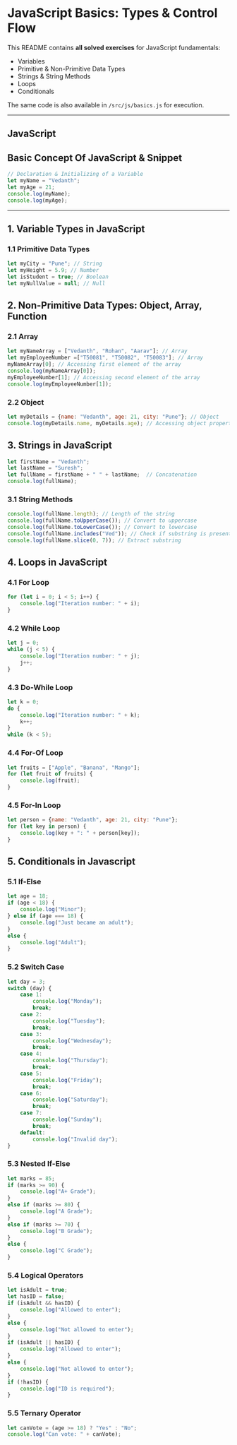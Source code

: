 # JavaScript Basics: Types & Control Flow  

This README contains **all solved exercises** for JavaScript fundamentals:  
- Variables  
- Primitive & Non-Primitive Data Types  
- Strings & String Methods  
- Loops  
- Conditionals  

The same code is also available in `/src/js/basics.js` for execution.  

---

## JavaScript  

## Basic Concept Of JavaScript & Snippet 
```js
// Declaration & Initializing of a Variable
let myName = "Vedanth";
let myAge = 21;
console.log(myName);
console.log(myAge);
```
---

## 1. Variable Types in JavaScript
### 1.1 Primitive Data Types
```js
let myCity = "Pune"; // String
let myHeight = 5.9; // Number
let isStudent = true; // Boolean
let myNullValue = null; // Null
```

## 2. Non-Primitive Data Types: Object, Array, Function

### 2.1 Array
```js
let myNameArray = ["Vedanth", "Rohan", "Aarav"]; // Array
let myEmployeeNumber =["T50081", "T50082", "T50083"]; // Array
myNameArray[0]; // Accessing first element of the array
console.log(myNameArray[0]);
myEmployeeNumber[1]; // Accessing second element of the array
console.log(myEmployeeNumber[1]);
```

### 2.2 Object
```js
let myDetails = {name: "Vedanth", age: 21, city: "Pune"}; // Object
console.log(myDetails.name, myDetails.age); // Accessing object properties
```

## 3. Strings in JavaScript
```js
let firstName = "Vedanth";
let lastName = "Suresh";
let fullName = firstName + " " + lastName;  // Concatenation
console.log(fullName);
```

### 3.1 String Methods
```js
console.log(fullName.length); // Length of the string
console.log(fullName.toUpperCase()); // Convert to uppercase
console.log(fullName.toLowerCase()); // Convert to lowercase
console.log(fullName.includes("Ved")); // Check if substring is present
console.log(fullName.slice(0, 7)); // Extract substring 
```

## 4. Loops in JavaScript 

### 4.1 For Loop
```js
for (let i = 0; i < 5; i++) {
    console.log("Iteration number: " + i);
}   
```

### 4.2 While Loop
```js
let j = 0;  
while (j < 5) {
    console.log("Iteration number: " + j);
    j++;
}   
```
### 4.3 Do-While Loop
```js
let k = 0;  
do {
    console.log("Iteration number: " + k);
    k++;
}
while (k < 5);
```

### 4.4 For-Of Loop
```js
let fruits = ["Apple", "Banana", "Mango"];
for (let fruit of fruits) {
    console.log(fruit);
}
```

### 4.5 For-In Loop
```js
let person = {name: "Vedanth", age: 21, city: "Pune"};
for (let key in person) {
    console.log(key + ": " + person[key]);
}
```

## 5. Conditionals in Javascript 

### 5.1 If-Else
```js
let age = 18;
if (age < 18) {
    console.log("Minor");
} else if (age === 18) {
    console.log("Just became an adult");
}
else {
    console.log("Adult");
}
```

### 5.2 Switch Case
```js
let day = 3;
switch (day) {
    case 1:
        console.log("Monday");
        break;
    case 2:
        console.log("Tuesday");
        break;
    case 3:
        console.log("Wednesday");
        break;
    case 4:
        console.log("Thursday");
        break;
    case 5:
        console.log("Friday");
        break;  
    case 6:
        console.log("Saturday");
        break;
    case 7:
        console.log("Sunday");
        break;
    default:
        console.log("Invalid day");
}
```

### 5.3 Nested If-Else
```js
let marks = 85;
if (marks >= 90) {
    console.log("A+ Grade");
}
else if (marks >= 80) {
    console.log("A Grade");
}
else if (marks >= 70) {
    console.log("B Grade");
}
else {
    console.log("C Grade");
}
```

### 5.4 Logical Operators
```js
let isAdult = true;
let hasID = false;
if (isAdult && hasID) {
    console.log("Allowed to enter");
}
else {
    console.log("Not allowed to enter");
}
if (isAdult || hasID) {
    console.log("Allowed to enter");
}
else {
    console.log("Not allowed to enter");
}
if (!hasID) {
    console.log("ID is required");
}
```

### 5.5 Ternary Operator 
```js
let canVote = (age >= 18) ? "Yes" : "No";
console.log("Can vote: " + canVote);    
```